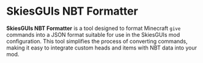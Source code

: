 # SkiesGUIs NBT Formatter

**SkiesGUIs NBT Formatter** is a tool designed to format Minecraft `give` commands into a JSON format suitable for use in the SkiesGUIs mod configuration. This tool simplifies the process of converting commands, making it easy to integrate custom heads and items with NBT data into your mod.
